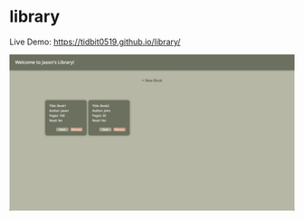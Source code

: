 # library

Live Demo: https://tidbit0519.github.io/library/

<img width="1512" src="./screenshot.png">
